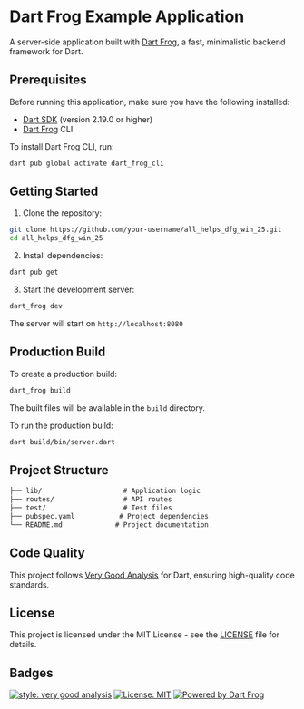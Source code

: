 # Dart Frog Example Application

A server-side application built with [Dart Frog](https://dartfrog.vgv.dev), a fast, minimalistic backend framework for Dart.

## Prerequisites

Before running this application, make sure you have the following installed:

- [Dart SDK](https://dart.dev/get-dart) (version 2.19.0 or higher)
- [Dart Frog](https://dartfrog.vgv.dev/docs/overview) CLI

To install Dart Frog CLI, run:

```bash
dart pub global activate dart_frog_cli
```

## Getting Started

1. Clone the repository:

```bash
git clone https://github.com/your-username/all_helps_dfg_win_25.git
cd all_helps_dfg_win_25
```
 
2. Install dependencies:

```bash
dart pub get
```

3. Start the development server:

```bash
dart_frog dev
```

The server will start on `http://localhost:8080`

## Production Build

To create a production build:

```bash
dart_frog build
```

The built files will be available in the `build` directory.

To run the production build:

```bash
dart build/bin/server.dart
```

## Project Structure

```txt
├── lib/                    # Application logic
├── routes/                 # API routes
├── test/                   # Test files
├── pubspec.yaml           # Project dependencies
└── README.md             # Project documentation
```

## Code Quality

This project follows [Very Good Analysis](https://pub.dev/packages/very_good_analysis) for Dart, ensuring high-quality code standards.

## License

This project is licensed under the MIT License - see the [LICENSE](LICENSE) file for details.

## Badges

[![style: very good analysis][very_good_analysis_badge]][very_good_analysis_link]
[![License: MIT][license_badge]][license_link]
[![Powered by Dart Frog](https://img.shields.io/endpoint?url=https://tinyurl.com/dartfrog-badge)](https://dartfrog.vgv.dev)

[license_badge]: https://img.shields.io/badge/license-MIT-blue.svg
[license_link]: https://opensource.org/licenses/MIT
[very_good_analysis_badge]: https://img.shields.io/badge/style-very_good_analysis-B22C89.svg
[very_good_analysis_link]: https://pub.dev/packages/very_good_analysis
